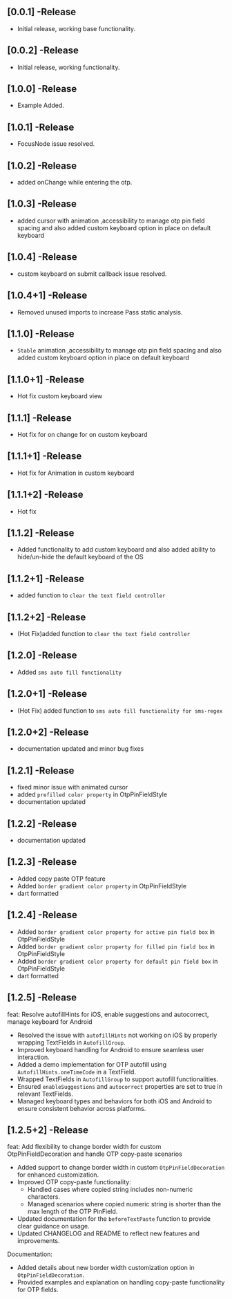 ## [0.0.1] -Release
* Initial release, working base functionality.

## [0.0.2] -Release
* Initial release, working functionality.

## [1.0.0] -Release
* Example Added.

## [1.0.1] -Release
* FocusNode issue resolved.

## [1.0.2] -Release
* added onChange while entering the otp.

## [1.0.3] -Release
* added cursor with animation ,accessibility to manage otp pin field spacing and also added custom keyboard option in place on default keyboard

## [1.0.4] -Release
* custom keyboard on submit callback issue resolved.

## [1.0.4+1] -Release
* Removed unused imports to increase Pass static analysis.

## [1.1.0] -Release
* `Stable`  animation ,accessibility to manage otp pin field spacing and also added custom keyboard option in place on default keyboard

## [1.1.0+1] -Release
* Hot fix custom keyboard view

## [1.1.1] -Release
* Hot fix for on change for on custom keyboard

## [1.1.1+1] -Release
* Hot fix for Animation in custom keyboard

## [1.1.1+2] -Release
* Hot fix

## [1.1.2] -Release
* Added functionality to add custom keyboard and also added ability to hide/un-hide the default keyboard of the OS

## [1.1.2+1] -Release
* added function to `clear the text field controller`

## [1.1.2+2] -Release
* (Hot Fix)added function to `clear the text field controller`

## [1.2.0] -Release
* Added ` sms auto fill functionality `

## [1.2.0+1] -Release
* (Hot Fix) added function to `sms auto fill functionality for sms-regex`

## [1.2.0+2] -Release
* documentation updated and minor bug fixes

## [1.2.1] -Release
* fixed minor issue with animated cursor
* added `prefilled color property` in OtpPinFieldStyle  
* documentation updated

## [1.2.2] -Release
* documentation updated

## [1.2.3] -Release
* Added copy paste OTP feature 
* Added `border gradient color property` in OtpPinFieldStyle
* dart formatted

## [1.2.4] -Release
* Added `border gradient color property for active pin field box` in OtpPinFieldStyle
* Added `border gradient color property for filled pin field box` in OtpPinFieldStyle
* Added `border gradient color property for default pin field box` in OtpPinFieldStyle
* dart formatted

## [1.2.5] -Release
feat: Resolve autofillHints for iOS, enable suggestions and autocorrect, manage keyboard for Android

- Resolved the issue with `autofillHints` not working on iOS by properly wrapping TextFields in `AutofillGroup`.
- Improved keyboard handling for Android to ensure seamless user interaction.
- Added a demo implementation for OTP autofill using `AutofillHints.oneTimeCode` in a TextField.
- Wrapped TextFields in `AutofillGroup` to support autofill functionalities.
- Ensured `enableSuggestions` and `autocorrect` properties are set to true in relevant TextFields.
- Managed keyboard types and behaviors for both iOS and Android to ensure consistent behavior across platforms.

## [1.2.5+2] -Release
feat: Add flexibility to change border width for custom OtpPinFieldDecoration and handle OTP copy-paste scenarios

- Added support to change border width in custom `OtpPinFieldDecoration` for enhanced customization.
- Improved OTP copy-paste functionality:
    - Handled cases where copied string includes non-numeric characters.
    - Managed scenarios where copied numeric string is shorter than the max length of the OTP PinField.
- Updated documentation for the `beforeTextPaste` function to provide clear guidance on usage.
- Updated CHANGELOG and README to reflect new features and improvements.

Documentation:
- Added details about new border width customization option in `OtpPinFieldDecoration`.
- Provided examples and explanation on handling copy-paste functionality for OTP fields.

